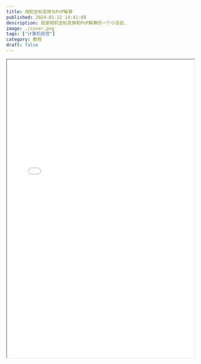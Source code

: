 ```yaml
---
title: 相机坐标变换与PnP解算
published: 2024-01-22 14:41:08
description: 就是相机坐标变换和PnP解算的一个小总结.
image: ./cover.png
tags: ["计算机视觉"]
category: 教程
draft: false
---
```

<iframe src="/pdfs/pnpsolve.pdf" style='width:100%;height:800px'></iframe>
